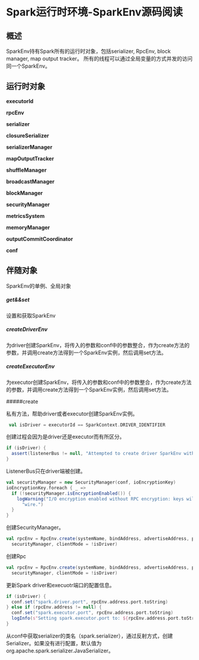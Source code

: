 # Spark运行时环境-SparkEnv源码阅读

## 概述

SparkEnv持有Spark所有的运行时对象，包括serializer, RpcEnv, block manager, map output tracker。
所有的线程可以通过全局变量的方式并发的访问同一个SparkEnv。

## 运行时对象

**executorId**

**rpcEnv**

**serializer**

**closureSerializer**

**serializerManager**

**mapOutputTracker**

**shuffleManager**

**broadcastManager**

**blockManager**

**securityManager**

**metricsSystem**

**memoryManager**

**outputCommitCoordinator**

**conf**

## 伴随对象

SparkEnv的单例、全局对象

##### get&&set

设置和获取SparkEnv

##### createDriverEnv

为driver创建SparkEnv，将传入的参数和conf中的参数整合，作为create方法的参数，并调用create方法得到一个SparkEnv实例，然后调用set方法。

##### createExecutorEnv

为executor创建SparkEnv，将传入的参数和conf中的参数整合，作为create方法的参数，并调用create方法得到一个SparkEnv实例，然后调用set方法。

#####create

私有方法，帮助driver或者executor创建SparkEnv实例。

```scala
 val isDriver = executorId == SparkContext.DRIVER_IDENTIFIER
```

创建过程会因为是driver还是executor而有所区分。

```scala
if (isDriver) {
  assert(listenerBus != null, "Attempted to create driver SparkEnv with null listener bus!")
}
```

ListenerBus只在driver端被创建。

```scala
val securityManager = new SecurityManager(conf, ioEncryptionKey)
ioEncryptionKey.foreach { _ =>
  if (!securityManager.isEncryptionEnabled()) {
    logWarning("I/O encryption enabled without RPC encryption: keys will be visible on the " +
      "wire.")
  }
}
```

创建SecurityManager。

```scala
val rpcEnv = RpcEnv.create(systemName, bindAddress, advertiseAddress, port, conf,
  securityManager, clientMode = !isDriver)
```

创建Rpc

```scala
val rpcEnv = RpcEnv.create(systemName, bindAddress, advertiseAddress, port, conf,
  securityManager, clientMode = !isDriver)
```

更新Spark driver和execuotr端口的配置信息。

```scala
if (isDriver) {
  conf.set("spark.driver.port", rpcEnv.address.port.toString)
} else if (rpcEnv.address != null) {
  conf.set("spark.executor.port", rpcEnv.address.port.toString)
  logInfo(s"Setting spark.executor.port to: ${rpcEnv.address.port.toString}")
}
```

从conf中获取serializer的类名（spark.serializer），通过反射方式，创建Serializer。如果没有进行配置，默认值为org.apache.spark.serializer.JavaSerializer。